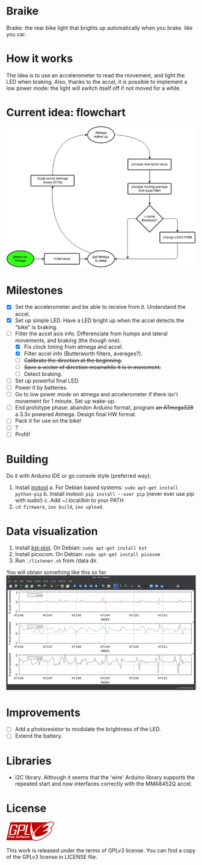 Braike
======

Braike: the rear bike light that brights up automatically when you brake. like you car.

# How it works
The idea is to use an accelerometer to read the movement, and light the LED when
braking. Also, thanks to the accel, it is possible to implement a low power
mode: the light will switch itself off if not moved for a while.

# Current idea: flowchart

![flowchart](https://github.com/viccuad/braike/raw/master/assets/flowchart.png) 

# Milestones
 - [x] Set the accelerometer and be able to receive from it. Understand the accel.
 - [x] Set up simple LED. Have a LED bright up when the accel detects the "bike" is braking.
 - [ ] Filter the accel axis info. Differenciate from humps and lateral movements, and braking (the though one).
    - [x] Fix clock timing from atmega and accel.
    - [x] Filter accel info (Butterworth filters, averages?).
    - [ ] ~~Calibrate the direction at the beginning.~~
    - [ ] ~~Save a vector of direction meanwhile it is in movement.~~
    - [ ] Detect braking. 
 - [ ] Set up powerful final LED.
 - [ ] Power it by batteries.
 - [ ] Go to low power mode on atmega and accelerometer if there isn't movement for 1 minute. Set up wake-up.
 - [ ] End prototype phase: abandon Arduino format, program ~~an ATmega328~~ a 3.3v powered Atmega. Design final HW format.
 - [ ] Pack it for use on the bike!
 - [ ] ?
 - [ ] Profit!

# Building
Do it with Arduino IDE or go console style (preferred way):

1. Install [inotool](http://inotool.org/)
	a. For Debian based systems: ```sudo apt-get install python-pip```
	b. Install inotool: ```pip install --user pip``` (never ever use pip with sudo!)
	c. Add ~/.local/bin to your PATH
2. `cd firmware`, `ino build`, `ino upload`.

# Data visualization
1. Install [kst-plot](http://kst-plot.kde.org/). On Debian: ```sudo apt-get install kst```
2. Install picocom. On Debian: ```sudo apt-get install picocom```  
3. Run `./listener.sh` from /data dir.

You will obtain something like this so far:
![example-raw](https://github.com/viccuad/braike/raw/master/assets/example.jpg)

# Improvements
- [ ] Add a photoresistor to modulate the brightness of the LED.
- [ ] Extend the battery.

# Libraries 
 * I2C library. Although it seems that the 'wire' Arduino library
supports the repeated start and now interfaces correctly with the MMA8452Q
accel.

# License
![gplv3](https://github.com/viccuad/braike/raw/master/assets/web/gplv3.png)

This work is released under the terms of GPLv3 license. You can find a copy of
the GPLv3 license in LICENSE file.
